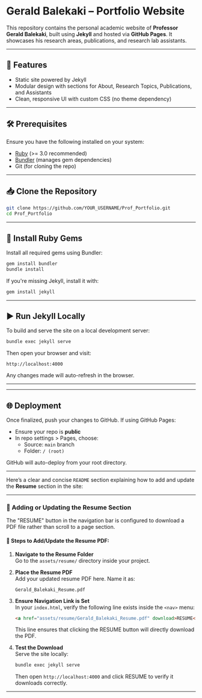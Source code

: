 # Gerald Balekaki – Portfolio Website

This repository contains the personal academic website of **Professor Gerald Balekaki**, built using **Jekyll** and hosted via **GitHub Pages**. It showcases his research areas, publications, and research lab assistants.

---

## 🚀 Features

- Static site powered by Jekyll
- Modular design with sections for About, Research Topics, Publications, and Assistants
- Clean, responsive UI with custom CSS (no theme dependency)

---

## 🛠️ Prerequisites

Ensure you have the following installed on your system:

- [Ruby](https://www.ruby-lang.org/en/documentation/installation/) (>= 3.0 recommended)
- [Bundler](https://bundler.io/) (manages gem dependencies)
- Git (for cloning the repo)

---

## 📥 Clone the Repository

```bash
git clone https://github.com/YOUR_USERNAME/Prof_Portfolio.git
cd Prof_Portfolio
```

---

## 💎 Install Ruby Gems

Install all required gems using Bundler:

```bash
gem install bundler
bundle install
```

If you're missing Jekyll, install it with:

```bash
gem install jekyll
```

---

## ▶️ Run Jekyll Locally

To build and serve the site on a local development server:

```bash
bundle exec jekyll serve
```

Then open your browser and visit:

```
http://localhost:4000
```

Any changes made will auto-refresh in the browser.

---


---

## 🌐 Deployment

Once finalized, push your changes to GitHub. If using GitHub Pages:

- Ensure your repo is **public**
- In repo settings > Pages, choose:
  - Source: `main` branch
  - Folder: `/ (root)`

GitHub will auto-deploy from your root directory.

---
Here’s a clear and concise `README` section explaining how to add and update the **Resume** section in the site:

---

### 📄 Adding or Updating the Resume Section

The "RESUME" button in the navigation bar is configured to download a PDF file rather than scroll to a page section.

#### 🔧 Steps to Add/Update the Resume PDF:

1. **Navigate to the Resume Folder**  
   Go to the `assets/resume/` directory inside your project.

2. **Place the Resume PDF**  
   Add your updated resume PDF here. Name it as:
   ```
   Gerald_Balekaki_Resume.pdf
   ```

3. **Ensure Navigation Link is Set**  
   In your `index.html`, verify the following line exists inside the `<nav>` menu:

   ```html
   <a href="assets/resume/Gerald_Balekaki_Resume.pdf" download>RESUME</a>
   ```

   This line ensures that clicking the RESUME button will directly download the PDF.

4. **Test the Download**  
   Serve the site locally:
   ```bash
   bundle exec jekyll serve
   ```
   Then open `http://localhost:4000` and click RESUME to verify it downloads correctly.

---